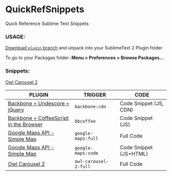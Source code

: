 # QuickRefSnippets
Quick Reference Sublime Text Snippets

### USAGE:

[Download `plugin` branch](https://github.com/PlethoraLabs/QuickRefSnippets/archive/plugin.zip) and unpack into your SublimeText 2 Plugin folder

To go to your Packages folder: **Menu > Preferences > Browse Packages...**

### Snippets:

[Owl Carousel 2](http://www.owlcarousel.owlgraphic.com/)

PLUGIN  | TRIGGER | CODE 
------------- | ------------- | ------------- 
[Backbone + Undescore + jQuery](http://backbonejs.org/) | `backbone:cdn` | Code Snippet (JS, CDN)
[Backbone + CoffeeScript in the Browser](http://coffeescript.org/) | `bbcoffee` | Code Snippet (JS)
[Google Maps API - Simple Map](https://developers.google.com/maps/documentation/javascript/examples/map-simple) | `google-maps:full` | Full Code
[Google Maps API - Simple Map](https://developers.google.com/maps/documentation/javascript/examples/map-simple) | `google-maps:code` | Code Snippet (JS+HTML)
[Owl Carousel 2](http://www.owlcarousel.owlgraphic.com/) | `owl-carousel-2:full` | Full Code